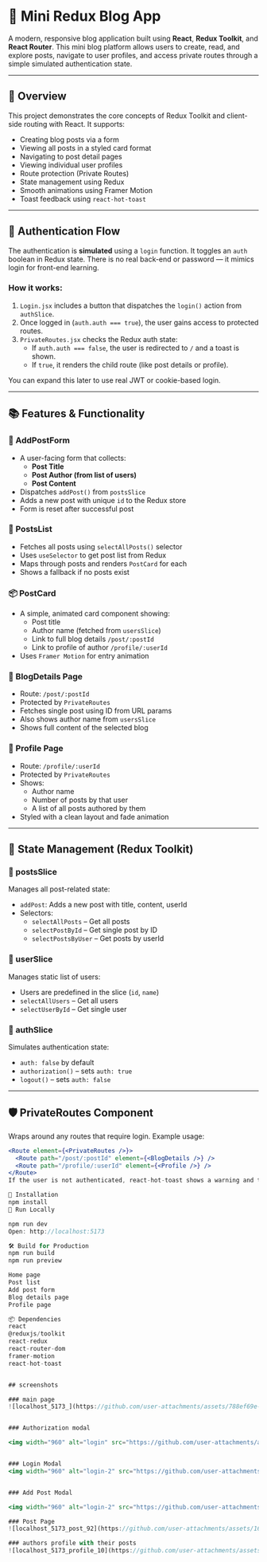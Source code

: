 # 📝 Mini Redux Blog App

A modern, responsive blog application built using **React**, **Redux Toolkit**, and **React Router**. This mini blog platform allows users to create, read, and explore posts, navigate to user profiles, and access private routes through a simple simulated authentication state.

---

## 📌 Overview

This project demonstrates the core concepts of Redux Toolkit and client-side routing with React. It supports:

- Creating blog posts via a form
- Viewing all posts in a styled card format
- Navigating to post detail pages
- Viewing individual user profiles
- Route protection (Private Routes)
- State management using Redux
- Smooth animations using Framer Motion
- Toast feedback using `react-hot-toast`

---

## 🔐 Authentication Flow

The authentication is **simulated** using a `login` function. It toggles an `auth` boolean in Redux state. There is no real back-end or password — it mimics login for front-end learning.

### How it works:

1. `Login.jsx` includes a button that dispatches the `login()` action from `authSlice`.
2. Once logged in (`auth.auth === true`), the user gains access to protected routes.
3. `PrivateRoutes.jsx` checks the Redux auth state:
   - If `auth.auth === false`, the user is redirected to `/` and a toast is shown.
   - If `true`, it renders the child route (like post details or profile).

You can expand this later to use real JWT or cookie-based login.

---

## 📚 Features & Functionality

### 📝 AddPostForm

- A user-facing form that collects:
  - **Post Title**
  - **Post Author (from list of users)**
  - **Post Content**
- Dispatches `addPost()` from `postsSlice`
- Adds a new post with unique `id` to the Redux store
- Form is reset after successful post

### 📄 PostsList

- Fetches all posts using `selectAllPosts()` selector
- Uses `useSelector` to get post list from Redux
- Maps through posts and renders `PostCard` for each
- Shows a fallback if no posts exist

### 📦 PostCard

- A simple, animated card component showing:
  - Post title
  - Author name (fetched from `usersSlice`)
  - Link to full blog details `/post/:postId`
  - Link to profile of author `/profile/:userId`
- Uses `Framer Motion` for entry animation

### 📄 BlogDetails Page

- Route: `/post/:postId`
- Protected by `PrivateRoutes`
- Fetches single post using ID from URL params
- Also shows author name from `usersSlice`
- Shows full content of the selected blog

### 👤 Profile Page

- Route: `/profile/:userId`
- Protected by `PrivateRoutes`
- Shows:
  - Author name
  - Number of posts by that user
  - A list of all posts authored by them
- Styled with a clean layout and fade animation

---

## 🧠 State Management (Redux Toolkit)

### 📌 postsSlice

Manages all post-related state:
- `addPost`: Adds a new post with title, content, userId
- Selectors:
  - `selectAllPosts` – Get all posts
  - `selectPostById` – Get single post by ID
  - `selectPostsByUser` – Get posts by userId

### 📌 userSlice

Manages static list of users:
- Users are predefined in the slice (`id`, `name`)
- `selectAllUsers` – Get all users
- `selectUserById` – Get single user

### 📌 authSlice

Simulates authentication state:
- `auth: false` by default
- `authorization()` – sets `auth: true`
- `logout()` – sets `auth: false`

---

## 🛡️ PrivateRoutes Component

Wraps around any routes that require login. Example usage:

```jsx
<Route element={<PrivateRoutes />}>
  <Route path="/post/:postId" element={<BlogDetails />} />
  <Route path="/profile/:userId" element={<Profile />} />
</Route>
If the user is not authenticated, react-hot-toast shows a warning and they are redirected to home /.

🔧 Installation
npm install
🧪 Run Locally

npm run dev
Open: http://localhost:5173

🛠 Build for Production
npm run build
npm run preview

Home page
Post list
Add post form
Blog details page
Profile page

📦 Dependencies
react
@reduxjs/toolkit
react-redux
react-router-dom
framer-motion
react-hot-toast


## screenshots

### main page
![localhost_5173_](https://github.com/user-attachments/assets/788ef69e-4fa6-4085-b42b-64bf82af72c3)


### Authorization modal

<img width="960" alt="login" src="https://github.com/user-attachments/assets/ac6cd7ec-2f6d-40c9-a550-26b30ee2e087" />


### Login Modal
<img width="960" alt="login-2" src="https://github.com/user-attachments/assets/adb57c6c-5789-48af-a41b-6b1a04e589a5" />


### Add Post Modal

<img width="960" alt="login-2" src="https://github.com/user-attachments/assets/d3645afa-8d3a-4c28-98c5-757648172f61" />

### Post Page
![localhost_5173_post_92](https://github.com/user-attachments/assets/162d1e05-f805-4f0c-85bc-3ed652bf4ac8)

### authors profile with their posts
![localhost_5173_profile_10](https://github.com/user-attachments/assets/be92f60a-327a-4b53-9381-c05e412f0a38)





